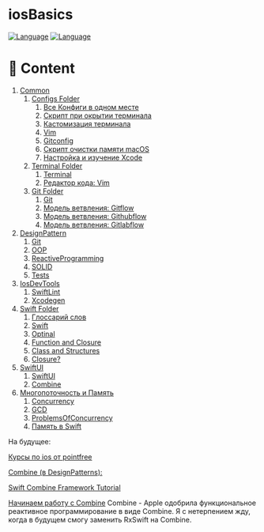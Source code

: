 # iosBasics

[![Language](https://img.shields.io/badge/Language-Swift-brightgreen)]()
[![Language](https://img.shields.io/badge/Language-Swift-green&logo=Swift.svg)]()

# 📝 Content

1. [Common](/Common)
    1.  [Configs Folder](/Common/Configs)
        1. [Все Конфиги в одном месте](/Common/Configs/AllStartingConfigs.md)
        2. [Скрипт при окрытии терминала](/Common/Configs/bashrc.md)
        3. [Кастомизация терминала](/Common/Configs/Terminal%2BiTerm2/HowToUseCustomProfileFiles.md)
        4. [Vim](/Common/Configs/vimrc.md)
        5. [Gitconfig](/Common/Configs/gitconfig.md)
        6. [Скрипт очистки памяти macOS](/Common/Configs/CleanUpMac.sh)
        7. [Настройка и изучение Xcode](/Common/Configs/XcodeSetting.md)
    2. [Terminal Folder](/Common/Terminal)
        1. [Terminal](/Common/Terminal/Terminal.md) 
        2. [Редактор кода: Vim](/Common/Terminal/TextEditors.md)
    3. [Git Folder](/Common/Git)
        1.  [Git](/Common/Git/Git.md)
        2.  [Модель ветвления: Gitflow](/Common/Git/Gitflow.md)
        3.  [Модель ветвления: Githubflow](/Common/Git/Githubflow.md)
        4.  [Модель ветвления: Gitlabflow](/Common/Git/Gitlabflow.md)
2. [DesignPattern](/DesignPattern)
    1. [Git](/DesignPattern/ListOfDesignPatterns.md)
    2. [OOP](/DesignPattern/OOP.md)
    3. [ReactiveProgramming](/DesignPattern/ReactiveProgramming.md)
    4. [SOLID](/DesignPattern/SOLID.md)
    5. [Tests](/DesignPattern/Tests.md)
3. [IosDevTools](/IosDevTools)
    1. [SwiftLint](/IosDevTools/SwiftLint.md)
    2. [Xcodegen](/IosDevTools/Xcodegen.md)
4. [Swift Folder](/Swift)
    1. [Глоссарий слов](/Swift/Glossary.md)
    2. [Swift](/Swift/Swift.md)
    3. [Optinal](/Optional.md)
    4. [Function and Closure](/Swift/Function%20and%20Closure.md)
    5. [Class and Structures](/Swift/Class%20and%20Structures.md)
    6. [Closure?]()
5. [SwiftUI](/SwiftUI)
    1. [SwiftUI](/SwiftUI/SwiftUI.md)
    2. [Combine](/SwiftUI/Combine.md)
6. [Многопоточность и Память](/Многопоточность%20и%20Память)
    1. [Concurrency](/Многопоточность%20и%20Память/Concurrency.md)
    2. [GCD](/Многопоточность%20и%20Память/GCD.md)
    3. [ProblemsOfConcurrency](/Многопоточность%20и%20Память/ProblemsOfConcurrency.md)
    4. [Память в Swift](/Многопоточность%20и%20Память/Память%20в%20Swift.md)

На будущее:

[Курсы по ios от pointfree](https://www.pointfree.co/pricing)

[Combine (в DesignPatterns):](https://heckj.github.io/swiftui-notes/#download-the-project)

[Swift Combine Framework Tutorial](https://www.vadimbulavin.com/swift-combine-framework-tutorial-getting-started/)

[Начинаем работу с Combine](https://apptractor.ru/info/articles/combine-tutorial-1.html)
Combine - Apple одобрила функциональное реактивное программирование в виде Combine. Я с нетерпением жду, когда в будущем смогу заменить RxSwift на Combine.
